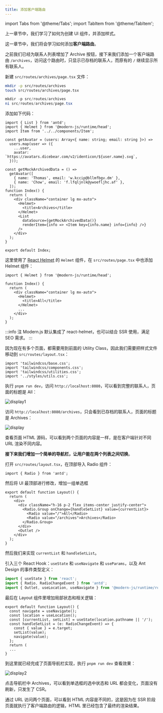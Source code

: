 ```yaml
---
title: 添加客户端路由
---
```


import Tabs from '@theme/Tabs';
import TabItem from '@theme/TabItem';

上一章节中，我们学习了如何为创建 UI 组件，并添加样式。

这一章节中，我们将会学习如何添加**客户端路由**。

之前我们已经为联系人列表增加了 Archive 按钮，接下来我们添加一个客户端路由 `/archives`，访问这个路由时，只显示已存档的联系人，而原有的 `/` 继续显示所有联系人。

新建 `src/routes/archives/page.tsx` 文件：

<Tabs>
<TabItem value="macOS" label="macOS" default>

```bash
mkdir -p src/routes/archives
touch src/routes/archives/page.tsx
```

</TabItem>
<TabItem value="Windows" label="Windows">

```powershell
mkdir -p src/routes/archives
ni src/routes/archives/page.tsx
```

</TabItem>
</Tabs>

添加如下代码：

```tsx title="src/archives/page.tsx"
import { List } from 'antd';
import { Helmet } from '@modern-js/runtime/head';
import Item from '../../components/Item';

const getAvatar = (users: Array<{ name: string; email: string }>) =>
  users.map(user => ({
    ...user,
    avatar: `https://avatars.dicebear.com/v2/identicon/${user.name}.svg`,
  }));

const getMockArchivedData = () =>
  getAvatar([
    { name: 'Thomas', email: 'w.kccip@bllmfbgv.dm' },
    { name: 'Chow', email: 'f.lfqljnlk@ywoefljhc.af' },
  ]);
function Index() {
  return (
    <div className="container lg mx-auto">
      <Helmet>
        <title>Archives</title>
      </Helmet>
      <List
        dataSource={getMockArchivedData()}
        renderItem={info => <Item key={info.name} info={info} />}
      />
    </div>
  );
}

export default Index;
```

这里使用了 [React Helmet](https://github.com/nfl/react-helmet) 的 `Helmet` 组件，在 `src/routes/page.tsx` 中也添加 Helmet 组件：

```tsx
import { Helmet } from '@modern-js/runtime/head';

function Index() {
  return (
    <div className="container lg mx-auto">
      <Helmet>
        <title>All</title>
      </Helmet>
      ...
    </div>
  );
}
```

:::info 注
Modern.js 默认集成了 react-helmet，也可以结合 SSR 使用，满足 SEO 需求。
:::

因为现在有多个页面，都需要用到前面的 Utility Class，因此我们需要把样式文件移动到 `src/routes/layout.tsx`：

```tsx
import 'tailwindcss/base.css';
import 'tailwindcss/components.css';
import 'tailwindcss/utilities.css';
import '../styles/utils.css';
```

执行 `pnpm run dev`，访问 `http://localhost:8080`，可以看到完整的联系人，页面的标题是 All：

![display1](https://lf3-static.bytednsdoc.com/obj/eden-cn/nuvjhpqnuvr/modern-website/tutorials/c04-archives.png)

访问 `http://localhost:8080/archives`，只会看到已存档的联系人，页面的标题是 Archives：

![display](https://lf3-static.bytednsdoc.com/obj/eden-cn/nuvjhpqnuvr/modern-website/tutorials/c04-all.png)

查看页面 HTML 源码，可以看到两个页面的内容是一样，是在客户端针对不同 URL 渲染不同内容。

**接下来我们增加一个简单的导航栏，让用户能在两个列表之间切换**。

打开 `src/routes/layout.tsx`，在顶部导入 Radio 组件：

```tsx
import { Radio } from 'antd';
```

然后将 UI 最顶部进行修改，增加一组单选框

```tsx {4-9}
export default function Layout() {
  return (
    <div>
      <div className="h-16 p-2 flex items-center justify-center">
        <Radio.Group onChange={handleSetList} value={currentList}>
          <Radio value="/">All</Radio>
          <Radio value="/archives">Archives</Radio>
        </Radio.Group>
      </div>
      <Outlet />
    </div>
  );
}
```

然后我们来实现 `currentList` 和 `handleSetList`。

引入三个 React Hook：`useState` 和 `useNavigate` 和 `useParams`，以及 Ant Design 的事件类型定义：

```js
import { useState } from 'react';
import { Radio, RadioChangeEvent } from 'antd';
import { Outlet, useLocation, useNavigate } from '@modern-js/runtime/router';
```

最后在 Layout 组件里增加局部状态和相关逻辑：

```tsx {2-9}
export default function Layout() {
  const navigate = useNavigate();
  const location = useLocation();
  const [currentList, setList] = useState(location.pathname || '/');
  const handleSetList = (e: RadioChangeEvent) => {
    const { value } = e.target;
    setList(value);
    navigate(value);
  };
  return (
  ...
}
```

到这里就已经完成了页面导航栏实现，执行 `pnpm run dev` 查看效果：

![display2](https://lf3-static.bytednsdoc.com/obj/eden-cn/nuvjhpqnuvr/modern-website/tutorials/c04-switch.png)

点击导航栏中 Archives，可以看到单选框的选中状态和 URL 都会变化，页面没有刷新，只发生了 CSR。

通过 URL 访问两个页面，可以看到 HTML 内容是不同的，这是因为在 SSR 阶段页面就执行了客户端路由的逻辑，HTML 里已经包含了最终的渲染结果。
